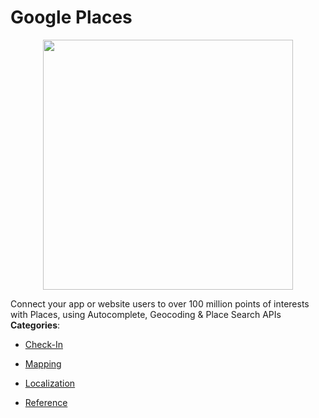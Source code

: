 # Google Places

<p align="center">
    <img width="400" src="https://raw.githubusercontent.com/awesome-apis/awesome-apis/apis/google-places/logo_256x256.png" />
</p>


Connect your app or website users to over 100 million points of interests with Places, using Autocomplete, Geocoding & Place Search APIs
**Categories**:

- [Check-In](https://github/awesome-apis/awesome-apis#check-in)

- [Mapping](https://github/awesome-apis/awesome-apis#mapping)

- [Localization](https://github/awesome-apis/awesome-apis#localization)

- [Reference](https://github/awesome-apis/awesome-apis#reference)



